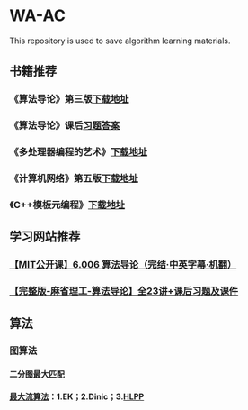# WA-AC
This repository is used to save algorithm learning materials.

## 书籍推荐

### 《算法导论》第三版[下载地址](https://cloud.tsinghua.edu.cn/f/79c799f3656742a8942b/)

### 《算法导论》课后[习题答案](https://github.com/walkccc/CLRS/tree/master/docs)

### 《多处理器编程的艺术》[下载地址](https://cloud.tsinghua.edu.cn/f/84a2ffb4d5204c23a36d/)

### 《计算机网络》第五版[下载地址](https://cloud.tsinghua.edu.cn/d/f1d6897111ca48c994bd/)

### 《C++模板元编程》[下载地址](https://cloud.tsinghua.edu.cn/f/52923023a42546f49901/)

##  学习网站推荐

### [【MIT公开课】6.006 算法导论（完结·中英字幕·机翻）](https://www.bilibili.com/video/BV1b7411e7ZP?from=search&seid=11412869390520159883)

### [【完整版-麻省理工-算法导论】全23讲+课后习题及课件](https://www.bilibili.com/video/BV1Kx411f7bL?from=search&seid=11412869390520159883)

## 算法

### 图算法

#### [二分图最大匹配](https://www.luogu.com.cn/problem/P3386)

#### [最大流算法](https://www.luogu.com.cn/problem/P3376)：1.EK；2.Dinic；3.[HLPP](https://www.luogu.com.cn/problem/P4722)

